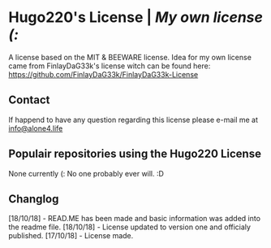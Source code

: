 # Hugo220's  License | _My own license (:_

A license based on the MIT & BEEWARE license. Idea for my own license came from FinlayDaG33k's license witch can be found here: https://github.com/FinlayDaG33k/FinlayDaG33k-License


## Contact

If happend to have any question regarding this license please e-mail me at info@alone4.life 

## Populair repositories  using the Hugo220 License

None currently (: No one probably ever will. :D

## Changlog

[18/10/18] - READ.ME has been made and basic information was added into the readme file.
[18/10/18] - License updated to version one and officialy published. 
[17/10/18] - License made.
